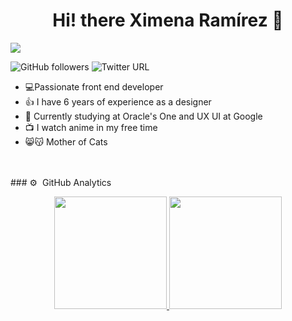 <div align="center">
  <h1> Hi! there Ximena Ramírez 👋 </h1>
</div>
<img src="https://i.imgur.com/c5WF7rE.png">

![GitHub followers](https://img.shields.io/github/followers/ximra2302?logo=github&color=%23c7b5d9)
![Twitter URL](https://img.shields.io/twitter/url?url=https%3A%2F%2Ftwitter.com%2Fximraux&style=flat-square&logo=twitter&logoColor=%23c7b5d9&label=Mi%20Twitter&color=%23c7b5d9&link=https%3A%2F%2Ftwitter.com%2Fximraux)




- 💻Passionate front end developer
- 👍 I have 6 years of experience as a designer 
- 📓 Currently studying at Oracle's One and UX UI at Google
- 📺 I watch anime in my free time
- 😸😽 Mother of Cats
<br>


<br>
### ⚙️ &nbsp;GitHub Analytics

<p align="center">
<a href="https://github.com/ximra2302">
  <img height="180em" src="https://github-readme-stats-eight-theta.vercel.app/api?username=ximra2302&show_icons=true&theme=algolia&include_all_commits=true&count_private=true"/>
  <img height="180em" src="https://github-readme-stats-eight-theta.vercel.app/api/top-langs/?username=ximra2302&layout=compact&langs_count=8&theme=algolia"/>
</a>
</p>
